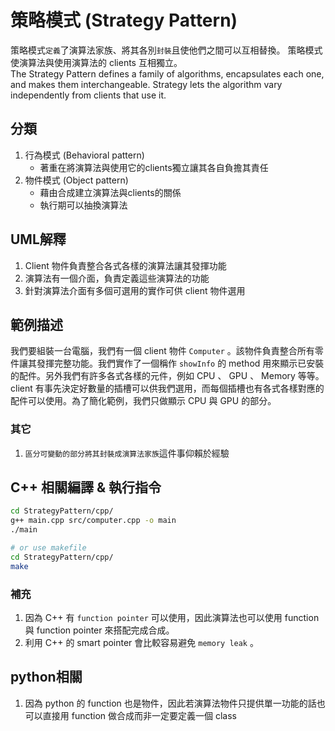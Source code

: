 # 策略模式 (Strategy Pattern)

策略模式`定義`了演算法家族、將其各別`封裝`且使他們之間可以互相替換。 策略模式使演算法與使用演算法的 clients 互相獨立。  
The Strategy Pattern defines a family of algorithms, encapsulates each one, and makes them interchangeable. Strategy lets the algorithm vary independently from clients that use it.

## 分類

1. 行為模式 (Behavioral pattern)
   - 著重在將演算法與使用它的clients獨立讓其各自負擔其責任
1. 物件模式 (Object pattern)
   - 藉由合成建立演算法與clients的關係
   - 執行期可以抽換演算法

## UML解釋

1. Client 物件負責整合各式各樣的演算法讓其發揮功能
2. 演算法有一個介面，負責定義這些演算法的功能
3. 針對演算法介面有多個可選用的實作可供 client 物件選用

## 範例描述

我們要組裝一台電腦，我們有一個 client 物件 `Computer` 。該物件負責整合所有零件讓其發揮完整功能。我們實作了一個稱作 `showInfo` 的 method 用來顯示已安裝的配件。另外我們有許多各式各樣的元件，例如 CPU 、 GPU 、 Memory 等等。 client 有事先決定好數量的插槽可以供我們選用，而每個插槽也有各式各樣對應的配件可以使用。為了簡化範例，我們只做顯示 CPU 與 GPU 的部分。

### 其它

1. `區分可變動的部分將其封裝成演算法家族`這件事仰賴於經驗

## C++ 相關編譯 & 執行指令  

```bash
cd StrategyPattern/cpp/  
g++ main.cpp src/computer.cpp -o main  
./main

# or use makefile
cd StrategyPattern/cpp/  
make
```

### 補充

1. 因為 C++ 有 `function pointer` 可以使用，因此演算法也可以使用 function 與 function pointer 來搭配完成合成。
2. 利用 C++ 的 smart pointer 會比較容易避免 `memory leak` 。

## python相關

1. 因為 python 的 function 也是物件，因此若演算法物件只提供單一功能的話也可以直接用 function 做合成而非一定要定義一個 class
